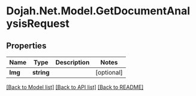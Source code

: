 # Dojah.Net.Model.GetDocumentAnalysisRequest

## Properties

Name | Type | Description | Notes
------------ | ------------- | ------------- | -------------
**Img** | **string** |  | [optional] 

[[Back to Model list]](../README.md#documentation-for-models) [[Back to API list]](../README.md#documentation-for-api-endpoints) [[Back to README]](../README.md)

